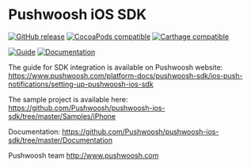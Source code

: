 Pushwoosh iOS SDK
=====================

[![GitHub release](https://img.shields.io/github/release/Pushwoosh/pushwoosh-ios-sdk.svg?style=flat-square)](https://github.com/Pushwoosh/pushwoosh-ios-sdk/releases) 
[![CocoaPods compatible](https://img.shields.io/cocoapods/v/Pushwoosh.svg)](https://cocoapods.org/?q=pushwoosh)
[![Carthage compatible](https://img.shields.io/badge/Carthage-compatible-4BC51D.svg?style=flat)](https://github.com/Carthage/Carthage)

[![Guide](https://img.shields.io/badge/guide-latest-brightgreen.svg?style=flat-square)](https://docs.pushwoosh.com/platform-docs/pushwoosh-sdk/ios-push-notifications)
[![Documentation](https://img.shields.io/badge/docs-latest-brightgreen.svg?style=flat-square)](https://github.com/Pushwoosh/pushwoosh-ios-sdk/tree/master/Documentation)

The guide for SDK integration is available on Pushwoosh website:  
https://www.pushwoosh.com/platform-docs/pushwoosh-sdk/ios-push-notifications/setting-up-pushwoosh-ios-sdk

The sample project is available here:  
https://github.com/Pushwoosh/pushwoosh-ios-sdk/tree/master/Samples/iPhone

Documentation:
https://github.com/Pushwoosh/pushwoosh-ios-sdk/tree/master/Documentation

Pushwoosh team
http://www.pushwoosh.com
